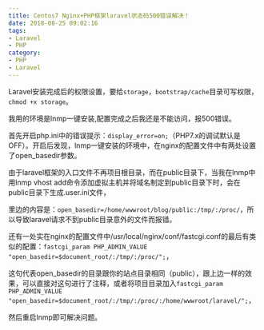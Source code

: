 ```yaml
---
title: Centos7 Nginx+PHP框架laravel状态码500错误解决！
date: 2018-08-25 09:02:16
tags:
- Laravel
- PHP
category:
- PHP
- Laravel
---
```


Laravel安装完成后的权限设置，要给`storage`，`bootstrap/cache`目录可写权限，`chmod +x storage`。

我用的环境是lnmp一键安装,配置完成之后我还是不能访问，报500错误。

首先开启php.ini中的错误提示：`display_error=on;`（PHP7.x的调试默认是OFF）。开启后发现，lnmp一键安装的环境中，在nginx的配置文件中有两处设置了open_basedir参数。

由于laravel框架的入口文件不再项目根目录，而在public目录下，当我在lnmp中用lnmp vhost add命令添加虚拟主机并将域名制定到public目录下时，会在public目录下生成.user.ini文件，
<!-- more -->
里边的内容是：`open_basedir=/home/wwwroot/blog/public:/tmp/:/proc/`，所以导致laravel请求不到public目录意外的文件而报错。

还有一处实在nginx的配置文件中/usr/local/nginx/conf/fastcgi.conf的最后有类似的配置：`fastcgi_param PHP_ADMIN_VALUE "open_basedir=$document_root/:/tmp/:/proc/";`，

这句代表open_basedir的目录跟你的站点目录相同（public），跟上边一样的效果，可以直接对这句进行了注释，或者将项目目录加入`fastcgi_param PHP_ADMIN_VALUE "open_basedir=$document_root/:/tmp/:/proc/:/home/wwwroot/laravel/";`，

然后重启lnmp即可解决问题。